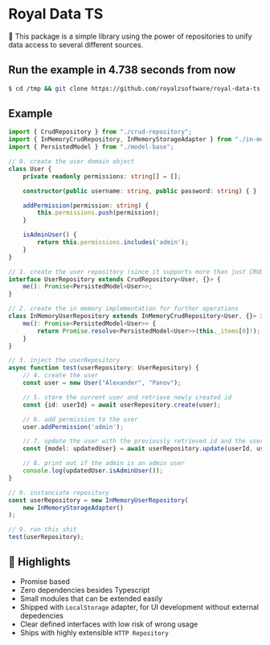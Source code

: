 # Royal Data TS

🚀 This package is a simple library using the power of repositories to unify data access to several different sources.

## Run the example in 4.738 seconds from now
```sh
$ cd /tmp && git clone https://github.com/royalzsoftware/royal-data-ts && cd royal-data-ts && npm install && npm run example
```

## Example
```typescript
import { CrudRepository } from "./crud-repository";
import { InMemoryCrudRepository, InMemoryStorageAdapter } from "./in-memory-repository";
import { PersistedModel } from "./model-base";

// 0. create the user domain object
class User {
    private readonly permissions: string[] = [];

    constructor(public username: string, public password: string) { }

    addPermission(permission: string) {
        this.permissions.push(permission);
    }

    isAdminUser() {
        return this.permissions.includes('admin');
    }
}

// 1. create the user repository (since it supports more than just CRUD endpoints)
interface UserRepository extends CrudRepository<User, {}> {
    me(): Promise<PersistedModel<User>>;
}

// 2. create the in memory implementation for further operations
class InMemoryUserRepository extends InMemoryCrudRepository<User, {}> implements UserRepository {
    me(): Promise<PersistedModel<User>> {
        return Promise.resolve<PersistedModel<User>>(this._items[0]!);
    }
}

// 3. inject the userRepository
async function test(userRepository: UserRepository) {
    // 4. create the user
    const user = new User("Alexander", "Panov");

    // 5. store the current user and retrieve newly created id
    const {id: userId} = await userRepository.create(user);

    // 6. add permission to the user
    user.addPermission('admin');

    // 7. update the user with the previously retrieved id and the user data
    const {model: updatedUser} = await userRepository.update(userId, user);

    // 8. print out if the admin is an admin user
    console.log(updatedUser.isAdminUser());
}

// 9. instanciate repository
const userRepository = new InMemoryUserRepository(
    new InMemoryStorageAdapter()
);

// 9. run this shit
test(userRepository);
```

## 🌟 Highlights
- Promise based
- Zero dependencies besides Typescript
- Small modules that can be extended easily
- Shipped with `LocalStorage` adapter, for UI development without external depedencies
- Clear defined interfaces with low risk of wrong usage
- Ships with highly extensible `HTTP Repository`

